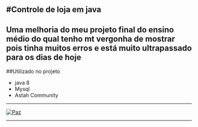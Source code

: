 #Controle de loja em java
------------
Uma melhoria do meu projeto final do ensino médio do qual tenho mt vergonha de mostrar pois tinha muitos erros e está muito ultrapassado para os dias de hoje 
------------
##Utilizado no projeto
- java 8
- Mysql
- Astah Community

------------
[![Paz](https://images.freeimages.com/images/large-previews/ddb/corn-field-2-1368926.jpg "Paz")](https://images.freeimages.com/images/large-previews/ddb/corn-field-2-1368926.jpg "Paz")

------------